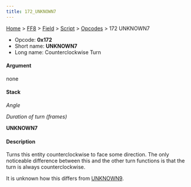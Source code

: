 ```yaml
---
title: 172_UNKNOWN7
---
```


[Home](../../../../index.md) > [FF8](../../../../FF8.md) > [Field](../../../Field.md) > [Script](../../Script.md) > [Opcodes](../Opcodes.md) > 172 UNKNOWN7

-   Opcode: **0x172**
-   Short name: **UNKNOWN7**
-   Long name: Counterclockwise Turn

#### Argument

none

#### Stack

  
*Angle*

*Duration of turn (frames)*

**UNKNOWN7**

#### Description

Turns this entity counterclockwise to face some direction. The only noticeable difference between this and the other turn functions is that the turn is always counterclockwise.

It is unknown how this differs from [UNKNOWN9](174_UNKNOWN9.md).
